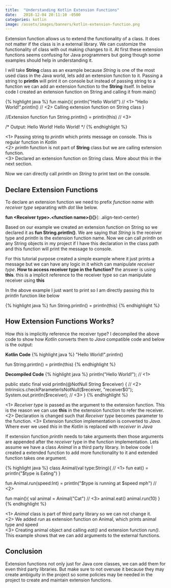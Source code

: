 ```yaml
---
title:  "Understanding Kotlin Extension Functions"
date:   2018-12-04 20:11:10 -0500
categories: kotlin
image: /assets/images/banners/kotlin-extension-function.png
---
```


Extension function allows us to extend the functionality of a class. It does not matter if the class is in a external library. We can customize the functionality of class with out making changes to it. At first these extension functions seems confusing for Java programmers but going though some examples should help in understanding it.

I will take **String** class as an example because *String* is one of the most used class in the Java world, lets add an extension function to it. Passing a string to **println** will print it on console but instead of passing string to a function we can add an extension function to the **String** itself. In below code I created an extension function on String and calling it from main()

{% highlight java %}
fun main(){
    println("Hello World!") // <1>
    "Hello World!".println() // <2> Calling extension function on String class
}

//Extension function
fun String.println() = println(this) // <3>

/* Output:
Hello World!
Hello World!
*/
{% endhighlight %}

<1> Passing string to *println* which prints message on console. This is regular function in *Kotlin*   
<2> *println* function is not part of **String** class but we are calling extension function.  
<3> Declared an extension function on String class. More about this in the next section.

Now we can directly call *println* on *String* to print text on the console.

## Declare Extension Functions

To declare an extension function we need to prefix *function name* with *receiver type* separating with *dot* like below.

**fun \<Receiver type>.\<function name>(){}**{: .align-text-center}

Based on our example we created an extension function on String so we declared it as **fun String.println()**. We are saying that *String* is the receiver type and *println* is the extension function name. Now we can call *println* on any String objects in my project if I have this declaration in the class path and this function will print the message to console.

For this tutorial purpose created a simple example where it just prints a message but we can have any logic in it which can manipulate *receiver type*. **How to access receiver type in the function?** the answer is using **this**. this is a implicit reference to the receiver type so can manipulate receiver using **this**

In the above example I just want to print so I am directly passing *this* to *println* function like below

{% highlight java %}
fun String.println() = println(this)
{% endhighlight %}

## How Extension Functions Works?

How *this* is implicitly reference the receiver type? I decompiled the above code to show how *Kotlin* converts them to *Java* compatible code and below is the output:

**Kotlin Code**
{% highlight java %}
"Hello World!".println()

fun String.println() = println(this)
{% endhighlight %}

**Decompiled Code**
{% highlight java %}
println("Hello World!"); // <1>

public static final void println(@NotNull String $receiver) { // <2>
    Intrinsics.checkParameterIsNotNull($receiver, "receiver$0");
    System.out.println($receiver); // <3>
}
{% endhighlight %}

<1> *Receiver type* is passed as the argument to the extension function. This is the reason we can use **this** in the extension function to refer the receiver.  
<2> Declaration is changed such that *Receiver type* becomes parameter to the function.
<3> Extension function implementation is converted to *Java*.  Where ever we used *this* in the *Kotlin* is replaced with *receiver* in *Java*

If extension function *println* needs to take arguments then those arguments are appended after the *receiver* type in the function implementation. Lets assume we have a class *Animal* in a third party library. In below code I created a extended function to add more functionality to it and extended function takes one argument.

{% highlight java %}
class Animal(val type:String){ // <1>
    fun eat() = println("$type is Eating")
}

fun Animal.run(speed:Int) = println("$type is running at $speed mph") // <2>

fun main(){
    val animal = Animal("Cat") // <3>
    animal.eat()
    animal.run(10)
}
{% endhighlight %}

<1> *Animal* class is part of third party library so we can not change it.  
<2> We added *run* as extension function on Animal, which prints animal type and speed  
<3> Creating animal object and calling *eat()* and extension function *run()*. This example shows that we can add arguments to the external functions.

## Conclusion

Extension functions not only just for Java core classes, we can add them for even third party libraries. But make sure to not overuse it because they may create ambiguity in the project so some policies may be needed in the project to create and maintain extension functions.
